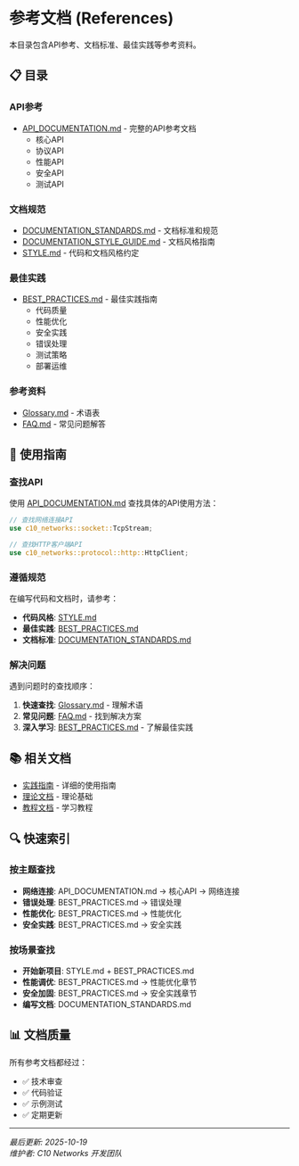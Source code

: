 # 参考文档 (References)

本目录包含API参考、文档标准、最佳实践等参考资料。

## 📋 目录

### API参考

- [API_DOCUMENTATION.md](API_DOCUMENTATION.md) - 完整的API参考文档
  - 核心API
  - 协议API
  - 性能API
  - 安全API
  - 测试API

### 文档规范

- [DOCUMENTATION_STANDARDS.md](DOCUMENTATION_STANDARDS.md) - 文档标准和规范
- [DOCUMENTATION_STYLE_GUIDE.md](DOCUMENTATION_STYLE_GUIDE.md) - 文档风格指南
- [STYLE.md](STYLE.md) - 代码和文档风格约定

### 最佳实践

- [BEST_PRACTICES.md](BEST_PRACTICES.md) - 最佳实践指南
  - 代码质量
  - 性能优化
  - 安全实践
  - 错误处理
  - 测试策略
  - 部署运维

### 参考资料

- [Glossary.md](Glossary.md) - 术语表
- [FAQ.md](FAQ.md) - 常见问题解答

## 🎯 使用指南

### 查找API

使用 [API_DOCUMENTATION.md](API_DOCUMENTATION.md) 查找具体的API使用方法：

```rust
// 查找网络连接API
use c10_networks::socket::TcpStream;

// 查找HTTP客户端API
use c10_networks::protocol::http::HttpClient;
```

### 遵循规范

在编写代码和文档时，请参考：

- **代码风格**: [STYLE.md](STYLE.md)
- **最佳实践**: [BEST_PRACTICES.md](BEST_PRACTICES.md)
- **文档标准**: [DOCUMENTATION_STANDARDS.md](DOCUMENTATION_STANDARDS.md)

### 解决问题

遇到问题时的查找顺序：

1. **快速查找**: [Glossary.md](Glossary.md) - 理解术语
2. **常见问题**: [FAQ.md](FAQ.md) - 找到解决方案
3. **深入学习**: [BEST_PRACTICES.md](BEST_PRACTICES.md) - 了解最佳实践

## 📚 相关文档

- [实践指南](../guides/) - 详细的使用指南
- [理论文档](../theory/) - 理论基础
- [教程文档](../tutorials/) - 学习教程

## 🔍 快速索引

### 按主题查找

- **网络连接**: API_DOCUMENTATION.md → 核心API → 网络连接
- **错误处理**: BEST_PRACTICES.md → 错误处理
- **性能优化**: BEST_PRACTICES.md → 性能优化
- **安全实践**: BEST_PRACTICES.md → 安全实践

### 按场景查找

- **开始新项目**: STYLE.md + BEST_PRACTICES.md
- **性能调优**: BEST_PRACTICES.md → 性能优化章节
- **安全加固**: BEST_PRACTICES.md → 安全实践章节
- **编写文档**: DOCUMENTATION_STANDARDS.md

## 📊 文档质量

所有参考文档都经过：

- ✅ 技术审查
- ✅ 代码验证
- ✅ 示例测试
- ✅ 定期更新

---

*最后更新: 2025-10-19*  
*维护者: C10 Networks 开发团队*
